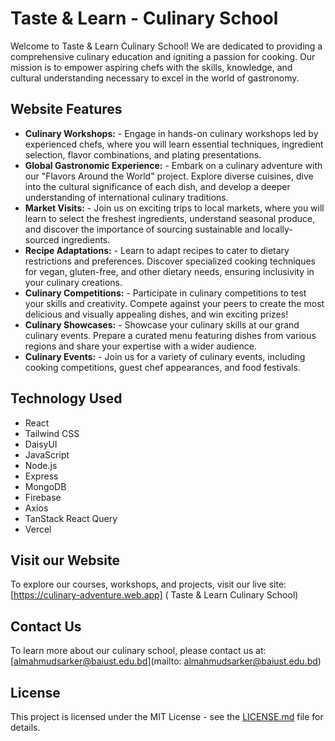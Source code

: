 # Taste & Learn - Culinary School #

Welcome to Taste & Learn Culinary School! We are dedicated to providing a comprehensive culinary education and igniting a passion for cooking. Our mission is to empower aspiring chefs with the skills, knowledge, and cultural understanding necessary to excel in the world of gastronomy.

## Website Features ##

* **Culinary Workshops:** - Engage in hands-on culinary workshops led by experienced chefs, where you will learn essential techniques, ingredient selection, flavor combinations, and plating presentations.
* **Global Gastronomic Experience:** - Embark on a culinary adventure with our "Flavors Around the World" project. Explore diverse cuisines, dive into the cultural significance of each dish, and develop a deeper understanding of international culinary traditions.
* **Market Visits:** - Join us on exciting trips to local markets, where you will learn to select the freshest ingredients, understand seasonal produce, and discover the importance of sourcing sustainable and locally-sourced ingredients.
* **Recipe Adaptations:** - Learn to adapt recipes to cater to dietary restrictions and preferences. Discover specialized cooking techniques for vegan, gluten-free, and other dietary needs, ensuring inclusivity in your culinary creations.
* **Culinary Competitions:** - Participate in culinary competitions to test your skills and creativity. Compete against your peers to create the most delicious and visually appealing dishes, and win exciting prizes!
* **Culinary Showcases:** - Showcase your culinary skills at our grand culinary events. Prepare a curated menu featuring dishes from various regions and share your expertise with a wider audience.
* **Culinary Events:** - Join us for a variety of culinary events, including cooking competitions, guest chef appearances, and food festivals.

## Technology Used ##

* React
* Tailwind CSS
* DaisyUI
* JavaScript
* Node.js
* Express
* MongoDB
* Firebase
* Axios
* TanStack React Query
* Vercel

## Visit our Website ##

To explore our courses, workshops, and projects, visit our live site: [https://culinary-adventure.web.app] ( Taste & Learn Culinary School)

## Contact Us ##
To learn more about our culinary school, please contact us at: [almahmudsarker@baiust.edu.bd](mailto: almahmudsarker@baiust.edu.bd)

## License ##

This project is licensed under the MIT License - see the [LICENSE.md](LICENSE.md) file for details.
